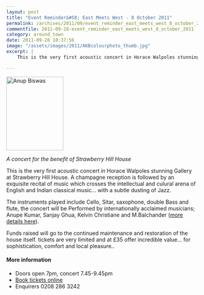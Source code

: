 ```yaml
---
layout: post
title: "Event Reminder&#58; East Meets West - 8 October 2011"
permalink: /archives/2011/09/event_reminder_east_meets_west_8_october_2011.html
commentfile: 2011-09-28-event_reminder_east_meets_west_8_october_2011
category: around_town
date: 2011-09-28 18:37:56
image: "/assets/images/2011/AKBcolourphoto_thumb.jpg"
excerpt: |
    This is the very first acoustic concert in Horace Walpoles stunning Gallery at Strawberry Hill House. A champagne reception is followed by an exquisite recital of music which crosses the intellectual and culural arena of English and Indian  classical music... with a subtle dusting of Jazz.

---
```


<a href="/assets/images/2011/AKBcolourphoto.jpg" title="See larger version of - Anup Biswas"><img src="/assets/images/2011/AKBcolourphoto_thumb.jpg" width="150" height="194" alt="Anup Biswas" class=" right" /></a>

*A concert for the benefit of Strawberry Hill House*

This is the very first acoustic concert in Horace Walpoles stunning Gallery at Strawberry Hill House. A champagne reception is followed by an exquisite recital of music which crosses the intellectual and culural arena of English and Indian classical music... with a subtle dusting of Jazz.

The instruments played include Cello, Sitar, saxophone, double Bass and flute, the concert will be Performed by internationally acclaimed musicians; Anupe Kumar, Sanjay Ghua, Kelvin Christiane and M.Balchander ([more details here](http://www.strawberryhillhouse.org.uk/news-item.php?newsid=10)).

Funds raised will go to the continued maintenance and restoration of the house itself. tickets are very limited and at £35 offer incredible value... for sophistication, comfort and local pleasure..

#### More information

-   Doors open 7pm, concert 7.45-9.45pm
-   [Book tickets online](http://www.strawberryhillhouse.org.uk/event-tickets.php?eid=50&)
-   Enquirers 0208 286 3242
